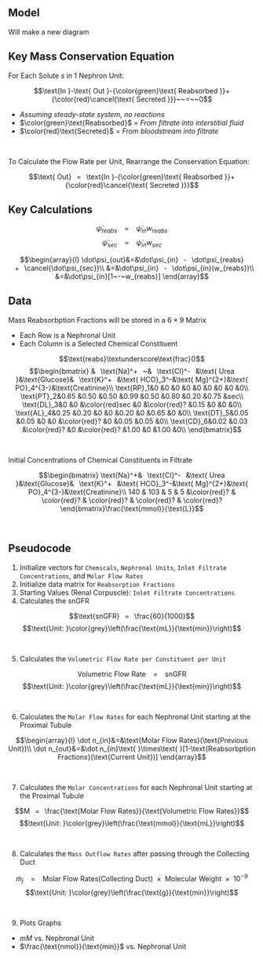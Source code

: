## Model
Will make a new diagram

## Key Mass Conservation Equation
For Each Solute $s$ in 1 Nephron Unit:

$$\text{In }-\text{ Out }-{\color{green}\text{ Reabsorbed }}+{\color{red}\cancel{\text{ Secreted }}}~~=~~0$$

- *Assuming steady-state system, no reactions*  
- $\color{green}\text{Reabsorbed}$ = *From filtrate into interstitial fluid*
- $\color{red}\text{Secreted}$ = *From bloodstream into filtrate*
<br>

To Calculate the Flow Rate per Unit, Rearrange the Conservation Equation:

$$\text{ Out}⠀=⠀\text{In }-{\color{green}\text{ Reabsorbed }}+{\color{red}\cancel{\text{ Secreted }}}$$

## Key Calculations
$$\dot\psi_{reabs}⠀=⠀\dot\psi_{in}w_{reabs}$$
$$\dot\psi_{sec}⠀=⠀\dot\psi_{in}w_{sec}$$

$$\begin{array}{l}
\dot\psi_{out}&=&\dot\psi_{in}⠀-⠀\dot\psi_{reabs}⠀+⠀\cancel{\dot\psi_{sec}}\\
&=&\dot\psi_{in}⠀-⠀\dot\psi_{in}(w_{reabs})\\
&=&\dot\psi_{in}[1~-~w_{reabs}]
\end{array}$$


## Data
Mass Reabsorbption Fractions will be stored in a $6\times 9$ Matrix
- Each Row is a Nephronal Unit
- Each Column is a Selected Chemical Constituent

$$\text{reabs}\textunderscore\text{frac}()$$
$$\begin{bmatrix}
&⠀\text{Na}^+⠀~&⠀\text{Cl}^-⠀&\text{ Urea }&\text{Glucose}&⠀\text{K}^+⠀&\text{ HCO}_3^-&\text{ Mg}^{2+}&\text{ PO}_4^{3-}&\text{Creatinine}\\
\text{RP}_1&0    &0    &0    &0    &0    &0    &0    &0    &0\\
\text{PT}_2&0.65 &0.50 &0.50 &0.99 &0.50 &0.80 &0.20 &0.75 &sec\\
\text{DL}_3&0    &0    &\color{red}sec  &0    &\color{red}?    &0.15 &0    &0    &0\\
\text{AL}_4&0.25 &0.20 &0    &0    &0.20 &0    &0.65 &0    &0\\
\text{DT}_5&0.05 &0.05 &0    &0    &\color{red}?    &0    &0.05 &0.05 &0\\
\text{CD}_6&0.02 &0.03 &\color{red}?    &0    &\color{red}?    &1.00 &0    &1.00 &0\\
\end{bmatrix}$$

<br>

Initial Concentrations of Chemical Constituents in Filtrate

$$\begin{bmatrix}
\text{Na}^+&⠀\text{Cl}^-⠀&\text{ Urea }&\text{Glucose}&⠀\text{K}^+⠀&\text{ HCO}_3^-&\text{ Mg}^{2+}&\text{ PO}_4^{3-}&\text{Creatinine}\\
140 & 103 & 5 & 5 &\color{red}? & \color{red}? & \color{red}? &  \color{red}? & \color{red}?
\end{bmatrix}\frac{\text{mmol}}{\text{L}}$$

<br>

## Pseudocode
1. Initialize vectors for `Chemicals`, `Nephronal Units`, `Inlet Filtrate Concentrations`, and `Molar Flow Rates`
2. Initialize data matrix for `Reabsorption Fractions`
3. Starting Values (Renal Corpuscle): `Inlet Filtrate Concentrations`
4. Calculates the snGFR

$$\text{snGFR}⠀=⠀\frac{60}{1000}$$
$$\text{Unit: }\color{grey}\left(\frac{\text{mL}}{\text{min}}\right)$$

<br>

5. Calculates the `Volumetric Flow Rate per Constituent per Unit`

$$\text{Volumetric Flow Rate}⠀=⠀\text{snGFR}$$
$$\text{Unit: }\color{grey}\left(\frac{\text{mL}}{\text{min}}\right)$$

<br>

6. Calculates the `Molar Flow Rates` for each Nephronal Unit starting at the Proximal Tubule

$$\begin{array}{l}
\dot n_{in}&=&\text{Molar Flow Rates}(\text{Previous Unit})\\
\dot n_{out}&=&\dot n_{in}\text{ }\times\text{ }[1-\text{Reabsorbption Fractions}(\text{Current Unit})]
\end{array}$$

<br>

7. Calculates the `Molar Concentrations` for each Nephronal Unit starting at the Proximal Tubule

$$M⠀=⠀\frac{\text{Molar Flow Rates}}{\text{Volumetric Flow Rates}}$$
$$\text{Unit: }\color{grey}\left(\frac{\text{mmol}}{\text{mL}}\right)$$

<br>

8. Calculates the `Mass Outflow Rates` after passing through the Collecting Duct

$$\dot m_j⠀=⠀\text{Molar Flow Rates}(\text{Collecting Duct})\text{ }\times\text{ }\text{Molecular Weight}\text{ }\times\text{ }10^{-9}$$
$$\text{Unit: }\color{grey}\left(\frac{\text{g}}{\text{min}}\right)$$

<br>

9. Plots Graphs
- $mM$ vs. Nephronal Unit
- $\frac{\text{nmol}}{\text{min}}$ vs. Nephronal Unit
